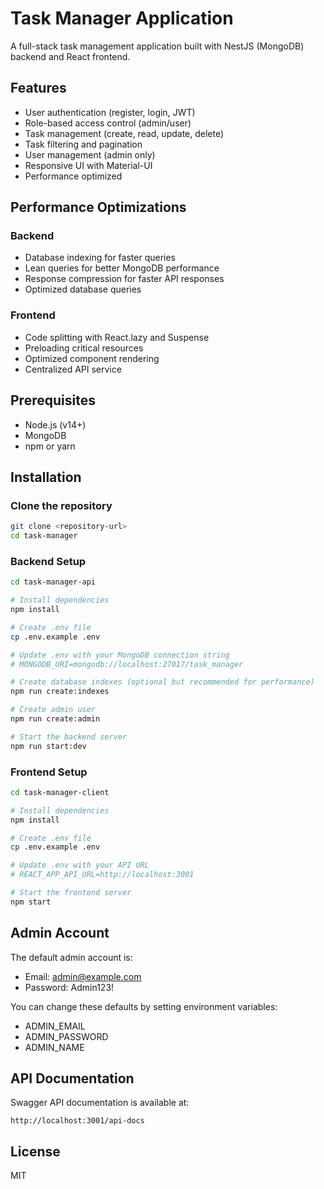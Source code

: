 # Task Manager Application

A full-stack task management application built with NestJS (MongoDB) backend and React frontend.

## Features

- User authentication (register, login, JWT)
- Role-based access control (admin/user)
- Task management (create, read, update, delete)
- Task filtering and pagination
- User management (admin only)
- Responsive UI with Material-UI
- Performance optimized

## Performance Optimizations

### Backend
- Database indexing for faster queries
- Lean queries for better MongoDB performance
- Response compression for faster API responses
- Optimized database queries

### Frontend
- Code splitting with React.lazy and Suspense
- Preloading critical resources
- Optimized component rendering
- Centralized API service

## Prerequisites

- Node.js (v14+)
- MongoDB
- npm or yarn

## Installation

### Clone the repository
```bash
git clone <repository-url>
cd task-manager
```

### Backend Setup
```bash
cd task-manager-api

# Install dependencies
npm install

# Create .env file
cp .env.example .env

# Update .env with your MongoDB connection string
# MONGODB_URI=mongodb://localhost:27017/task_manager

# Create database indexes (optional but recommended for performance)
npm run create:indexes

# Create admin user
npm run create:admin

# Start the backend server
npm run start:dev
```

### Frontend Setup
```bash
cd task-manager-client

# Install dependencies
npm install

# Create .env file
cp .env.example .env

# Update .env with your API URL
# REACT_APP_API_URL=http://localhost:3001

# Start the frontend server
npm start
```

## Admin Account

The default admin account is:
- Email: admin@example.com
- Password: Admin123!

You can change these defaults by setting environment variables:
- ADMIN_EMAIL
- ADMIN_PASSWORD
- ADMIN_NAME

## API Documentation

Swagger API documentation is available at:
```
http://localhost:3001/api-docs
```

## License

MIT 